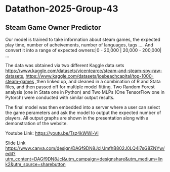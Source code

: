 # Datathon-2025-Group-43

## Steam Game Owner Predictor
Our model is trained to take information about steam games, the expected play time, number of acheivements, number of languages, tags .... And convert it into a range of expected owners:|0 - 20,000 | 20,000 - 200,000|  ... 

The data was obtained via two different Kaggle data sets https://www.kaggle.com/datasets/vicentearce/steam-and-steam-spy-raw-datasets, https://www.kaggle.com/datasets/joebeachcapital/top-1000-steam-games ,then linked up, and cleaned in a combination of R and Stata files, and then passed off for multiple model fitting.
Two Random Forest analysis (one in Stata one in Python) and Two MLPs (One TensorFlow one in Pytorch) were conducted with similar output results.

The final model was then embedded into a server where a user can select the game perameters and ask the model to output the expected number of players.
All output graphs are shown in the presentation along with a demonstration of the website.

Youtube Link:
https://youtu.be/Tsz4kWWl-VI

Slide Link
https://www.canva.com/design/DAGf9DN8JcI/JmfhB802J0LQ4i7sG8ZNYw/edit?utm_content=DAGf9DN8JcI&utm_campaign=designshare&utm_medium=link2&utm_source=sharebutton
